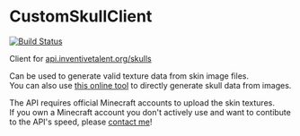# CustomSkullClient

[![Build Status](http://ci.inventivetalent.org/job/CustomSkullClient/badge/icon)](https://ci.inventivetalent.org/job/CustomSkullClient/)

Client for [api.inventivetalent.org/skulls](https://api.inventivetalent.org/skulls/)

Can be used to generate valid texture data from skin image files.  
You can also use [this online tool](https://tools.inventivetalent.org/custom-skulls/) to directly generate skull data from images.

The API requires official Minecraft accounts to upload the skin textures.  
If you own a Minecraft account you don't actively use and want to contibute to the API's speed, please [contact me](https://inventivetalent.org/contact)!
